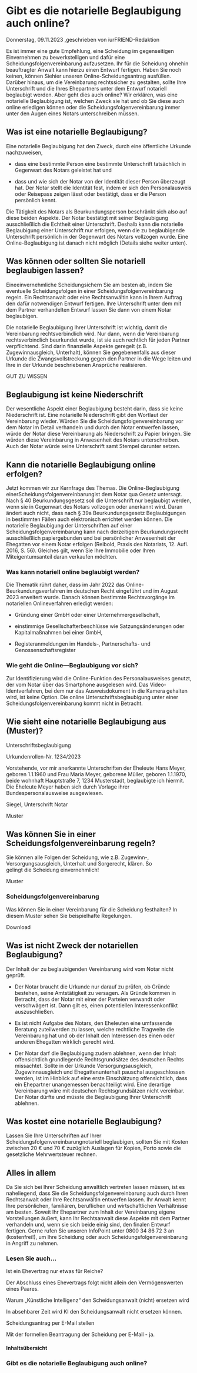 # Gibt es die notarielle Beglaubigung auch online?

Donnerstag, 09.11.2023 ,geschrieben von iurFRIEND-Redaktion

Es ist immer eine gute Empfehlung, eine Scheidung im gegenseitigen Einvernehmen zu bewerkstelligen und dafür eine Scheidungsfolgenvereinbarung aufzusetzen. Ihr für die Scheidung ohnehin beauftragter Anwalt kann hierzu einen Entwurf fertigen. Haben Sie noch keinen, können Siehier unseren Online-Scheidungsantrag ausfüllen. Darüber hinaus, um die Vereinbarung rechtssicher zu gestalten, sollte Ihre Unterschrift und die Ihres Ehepartners unter dem Entwurf notariell beglaubigt werden. Aber geht dies auch online? Wir erklären, was eine notarielle Beglaubigung ist, welchen Zweck sie hat und ob Sie diese auch online erledigen können oder die Scheidungsfolgenvereinbarung immer unter den Augen eines Notars unterschreiben müssen.

## Was ist eine notarielle Beglaubigung?

Eine notarielle Beglaubigung hat den Zweck, durch eine öffentliche Urkunde nachzuweisen,

- dass eine bestimmte Person eine bestimmte Unterschrift tatsächlich in Gegenwart des Notars geleistet hat und

- dass und wie sich der Notar von der Identität dieser Person überzeugt hat. Der Notar stellt die Identität fest, indem er sich den Personalausweis oder Reisepass zeigen lässt oder bestätigt, dass er die Person persönlich kennt.

Die Tätigkeit des Notars als Beurkundungsperson beschränkt sich also auf diese beiden Aspekte. Der Notar bestätigt mit seiner Beglaubigung ausschließlich die Echtheit einer Unterschrift. Deshalb kann die notarielle Beglaubigung einer Unterschrift nur erfolgen, wenn die zu beglaubigende Unterschrift persönlich in der Gegenwart des Notars vollzogen wurde. Eine Online-Beglaubigung ist danach nicht möglich (Details siehe weiter unten).

## Was können oder sollten Sie notariell beglaubigen lassen?

Eineeinvernehmliche Scheidungsichern Sie am besten ab, indem Sie eventuelle Scheidungsfolgen in einer Scheidungsfolgenvereinbarung regeln. Ein Rechtsanwalt oder eine Rechtsanwältin kann in Ihrem Auftrag den dafür notwendigen Entwurf fertigen. Ihre Unterschrift unter dem mit dem Partner verhandelten Entwurf lassen Sie dann von einem Notar beglaubigen.

Die notarielle Beglaubigung Ihrer Unterschrift ist wichtig, damit die Vereinbarung rechtsverbindlich wird. Nur dann, wenn die Vereinbarung rechtsverbindlich beurkundet wurde, ist sie auch rechtlich für jeden Partner verpflichtend. Sind darin finanzielle Aspekte geregelt (z.B. Zugewinnausgleich, Unterhalt), können Sie gegebenenfalls aus dieser Urkunde die Zwangsvollstreckung gegen den Partner in die Wege leiten und Ihre in der Urkunde beschriebenen Ansprüche realisieren.

GUT ZU WISSEN

## Beglaubigung ist keine Niederschrift

Der wesentliche Aspekt einer Beglaubigung besteht darin, dass sie keine Niederschrift ist. Eine notarielle Niederschrift gibt den Wortlaut der Vereinbarung wieder. Würden Sie die Scheidungsfolgenvereinbarung vor dem Notar im Detail verhandeln und durch den Notar entwerfen lassen, würde der Notar diese Vereinbarung als Niederschrift zu Papier bringen. Sie würden diese Vereinbarung in Anwesenheit des Notars unterschreiben. Auch der Notar würde seine Unterschrift samt Stempel darunter setzen.

## Kann die notarielle Beglaubigung online erfolgen?

Jetzt kommen wir zur Kernfrage des Themas. Die Online-Beglaubigung einerScheidungsfolgenvereinbarungist dem Notar qua Gesetz untersagt. Nach § 40 Beurkundungsgesetz soll die Unterschrift nur beglaubigt werden, wenn sie in Gegenwart des Notars vollzogen oder anerkannt wird. Daran ändert auch nicht, dass nach § 39a Beurkundungsgesetz Beglaubigungen in bestimmten Fällen auch elektronisch errichtet werden können. Die notarielle Beglaubigung der Unterschriften auf einer Scheidungsfolgenvereinbarung kann nach derzeitigem Beurkundungsrecht ausschließlich papiergebunden und bei persönlicher Anwesenheit der Ehegatten vor einem Notar erfolgen (Reibold, Praxis des Notariats, 12. Aufl. 2016, S. 56). Gleiches gilt, wenn Sie Ihre Immobilie oder Ihren Miteigentumsanteil daran verkaufen möchten.

### Was kann notariell online beglaubigt werden?

Die Thematik rührt daher, dass im Jahr 2022 das Online-Beurkundungsverfahren im deutschen Recht eingeführt und im August 2023 erweitert wurde. Danach können bestimmte Rechtsvorgänge im notariellen Onlineverfahren erledigt werden:

- Gründung einer GmbH oder einer Unternehmergesellschaft,

- einstimmige Gesellschafterbeschlüsse wie Satzungsänderungen oder Kapitalmaßnahmen bei einer GmbH,

- Registeranmeldungen im Handels-, Partnerschafts- und Genossenschaftsregister

### Wie geht die Online—Beglaubigung vor sich?

Zur Identifizierung wird die Online-Funktion des Personalausweises genutzt, der vom Notar über das Smartphone ausgelesen wird. Das Video-Identverfahren, bei dem nur das Ausweisdokument in die Kamera gehalten wird, ist keine Option. Die online Unterschriftsbeglaubigung unter einer Scheidungsfolgenvereinbarung kommt nicht in Betracht.

## Wie sieht eine notarielle Beglaubigung aus (Muster)?

Unterschriftsbeglaubigung

Urkundenrollen-Nr. 1234/2023

Vorstehende, vor mir anerkannte Unterschriften der Eheleute Hans Meyer, geboren 1.1.1960 und Frau Maria Meyer, geborene Müller, geboren 1.1.1970, beide wohnhaft Hauptstraße 7, 1234 Musterstadt, beglaubigte ich hiermit. Die Eheleute Meyer haben sich durch Vorlage ihrer Bundespersonalausweise ausgewiesen.

Siegel, Unterschrift Notar

Muster

## Was können Sie in einer Scheidungsfolgenvereinbarung regeln?

Sie können alle Folgen der Scheidung, wie z.B. Zugewinn-, Versorgungsausgleich, Unterhalt und Sorgerecht, klären. So gelingt die Scheidung einvernehmlich!

Muster

### Scheidungsfolgenvereinbarung

Was können Sie in einer Vereinbarung für die Scheidung festhalten? In diesem Muster sehen Sie beispielhafte Regelungen.

Download

## Was ist nicht Zweck der notariellen Beglaubigung?

Der Inhalt der zu beglaubigenden Vereinbarung wird vom Notar nicht geprüft.

- Der Notar braucht die Urkunde nur darauf zu prüfen, ob Gründe bestehen, seine Amtstätigkeit zu versagen. Als Gründe kommen in Betracht, dass der Notar mit einer der Parteien verwandt oder verschwägert ist. Dann gilt es, einen potentiellen Interessenkonflikt auszuschließen.

- Es ist nicht Aufgabe des Notars, den Eheleuten eine umfassende Beratung zuteilwerden zu lassen, welche rechtliche Tragweite die Vereinbarung hat und ob der Inhalt den Interessen des einen oder anderen Ehegatten wirklich gerecht wird.

- Der Notar darf die Beglaubigung zudem ablehnen, wenn der Inhalt offensichtlich grundlegende Rechtsgrundsätze des deutschen Rechts missachtet. Sollte in der Urkunde Versorgungsausgleich, Zugewinnausgleich und Ehegattenunterhalt pauschal ausgeschlossen werden, ist im Hinblick auf eine erste Einschätzung offensichtlich, dass ein Ehepartner unangemessen benachteiligt wird. Eine derartige Vereinbarung wäre mit deutschen Rechtsgrundsätzen nicht vereinbar. Der Notar dürfte und müsste die Beglaubigung Ihrer Unterschrift ablehnen.

## Was kostet eine notarielle Beglaubigung?

Lassen Sie Ihre Unterschriften auf Ihrer Scheidungsfolgenvereinbarungnotariell beglaubigen, sollten Sie mit Kosten zwischen 20 € und 70 € zuzüglich Auslagen für Kopien, Porto sowie die gesetzliche Mehrwertsteuer rechnen.

## Alles in allem

Da Sie sich bei Ihrer Scheidung anwaltlich vertreten lassen müssen, ist es naheliegend, dass Sie die Scheidungsfolgenvereinbarung auch durch Ihren Rechtsanwalt oder Ihre Rechtsanwältin entwerfen lassen. Ihr Anwalt kennt Ihre persönlichen, familiären, beruflichen und wirtschaftlichen Verhältnisse am besten. Soweit Ihr Ehepartner zum Inhalt der Vereinbarung eigene Vorstellungen äußert, kann Ihr Rechtsanwalt diese Aspekte mit dem Partner verhandeln und, wenn sie sich beide einig sind, den finalen Entwurf fertigen. Gerne rufen Sie unseren InfoPoint unter 0800 34 86 72 3 an (kostenfrei!), um Ihre Scheidung oder auch Scheidungsfolgenvereinbarung in Angriff zu nehmen.

### Lesen Sie auch...

Ist ein Ehevertrag nur etwas für Reiche?

Der Abschluss eines Ehevertrags folgt nicht allein den Vermögenswerten eines Paares.

Warum „Künstliche Intelligenz“ den Scheidungsanwalt (nicht) ersetzen wird

In absehbarer Zeit wird KI den Scheidungsanwalt nicht ersetzen können.

Scheidungsantrag per E-Mail stellen

Mit der formellen Beantragung der Scheidung per E-Mail - ja.

#### Inhaltsübersicht

### Gibt es die notarielle Beglaubigung auch online?